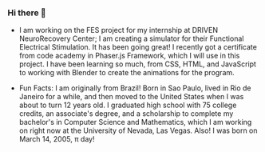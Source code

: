 ### Hi there 👋

<!--
**xbvkano/xbvkano** is a ✨ _special_ ✨ repository because its `README.md` (this file) appears on your GitHub profile.

Here are some ideas to get you started:

- 🔭 I’m currently working on ...
- 🌱 I’m currently learning ...
- 👯 I’m looking to collaborate on ...
- 🤔 I’m looking for help with ...
- 💬 Ask me about ...
- 📫 How to reach me: ...
- 😄 Pronouns: ...
- ⚡ Fun fact: ...
-->

- I am working on the FES project for my internship at DRIVEN NeuroRecovery Center; I am creating a simulator for their Functional Electrical Stimulation. It has been going great! I recently got a certificate from code academy in Phaser.js Framework, which I will use in this project. I have been learning so much, from CSS, HTML, and JavaScript to working with Blender to create the animations for the program.

- Fun Facts: I am originally from Brazil! Born in Sao Paulo, lived in Rio de Janeiro for a while, and then moved to the United States when I was about to turn 12 years old. I graduated high school with 75 college credits, an associate's degree, and a scholarship to complete my bachelor's in Computer Science and Mathematics, which I am working on right now at the University of Nevada, Las Vegas. Also! I was born on March 14, 2005, π day!

